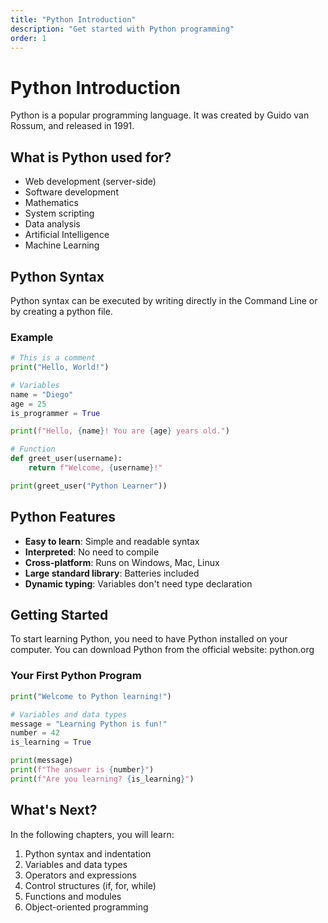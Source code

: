 ```yaml
---
title: "Python Introduction"
description: "Get started with Python programming"
order: 1
---
```


# Python Introduction

Python is a popular programming language. It was created by Guido van Rossum, and released in 1991.

## What is Python used for?

- Web development (server-side)
- Software development
- Mathematics
- System scripting
- Data analysis
- Artificial Intelligence
- Machine Learning

## Python Syntax

Python syntax can be executed by writing directly in the Command Line or by creating a python file.

### Example

```python
# This is a comment
print("Hello, World!")

# Variables
name = "Diego"
age = 25
is_programmer = True

print(f"Hello, {name}! You are {age} years old.")

# Function
def greet_user(username):
    return f"Welcome, {username}!"

print(greet_user("Python Learner"))
```

## Python Features

- **Easy to learn**: Simple and readable syntax
- **Interpreted**: No need to compile
- **Cross-platform**: Runs on Windows, Mac, Linux
- **Large standard library**: Batteries included
- **Dynamic typing**: Variables don't need type declaration

## Getting Started

To start learning Python, you need to have Python installed on your computer. You can download Python from the official website: python.org

### Your First Python Program

```python
print("Welcome to Python learning!")

# Variables and data types
message = "Learning Python is fun!"
number = 42
is_learning = True

print(message)
print(f"The answer is {number}")
print(f"Are you learning? {is_learning}")
```

## What's Next?

In the following chapters, you will learn:

1. Python syntax and indentation
2. Variables and data types
3. Operators and expressions
4. Control structures (if, for, while)
5. Functions and modules
6. Object-oriented programming